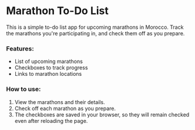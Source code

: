 # Marathon To-Do List

This is a simple to-do list app for upcoming marathons in Morocco. Track the marathons you're participating in, and check them off as you prepare.

### Features:
- List of upcoming marathons
- Checkboxes to track progress
- Links to marathon locations

### How to use:
1. View the marathons and their details.
2. Check off each marathon as you prepare.
3. The checkboxes are saved in your browser, so they will remain checked even after reloading the page.
